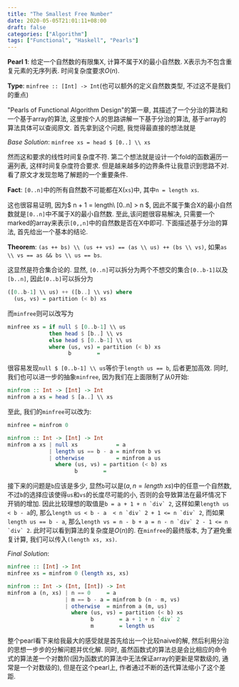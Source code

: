 ```yaml
---
title: "The Smallest Free Number"
date: 2020-05-05T21:01:11+08:00
draft: false
categories: ["Algorithm"]
tags: ["Functional", "Haskell", "Pearls"]
---
```


**Pearl 1**: 给定一个自然数的有限集X, 计算不属于X的最小自然数. X表示为不包含重复元素的无序列表. 时间复杂度要求$O(n)$.

**Type**: `minfree :: [Int] -> Int`(也可以额外的定义自然数类型, 不过这不是我们的重点)

"Pearls of Functional Algorithm Design"的第一章, 其描述了一个分治的算法和一个基于array的算法, 这里按个人的思路讲解一下基于分治的算法, 基于array的算法具体可以查阅原文. 首先拿到这个问题, 我觉得最直接的想法就是

*Base Solution*: `minfree xs = head $ [0..] \\ xs `

然而这和要求的线性时间复杂度不符. 第二个想法就是设计一个fold的函数遍历一遍列表, 这样时间复杂度符合要求. 但是越来越多的边界条件让我意识到思路不对. 看了原文才发现忽略了解题的一个重要条件.

**Fact**: `[0..n]`中的所有自然数不可能都在X(`xs`)中, 其中`n = length xs`.

这也很容易证明, 因为$ n + 1 = length\ [0..n] > n $, 因此不属于集合X的最小自然数就是`[0..n]`中不属于X的最小自然数. 至此,该问题很容易解决, 只需要一个marked的array来表示`[0,,n]`中的自然数是否在X中即可. 下面描述基于分治的算法, 首先给出一个基本的结论.

**Theorem**: `(as ++ bs) \\ (us ++ vs) == (as \\ us) ++ (bs \\ vs)`, 如果`as \\ vs == as && bs \\ us == bs`.

这显然是符合集合论的. 显然, `[0..n]`可以拆分为两个不想交的集合`[0..b-1]`以及`[b..n]`, 因此`[0..b]`可以拆分为

```haskell
([0..b-1] \\ us) ++ ([b..] \\ vs) where
  (us, vs) = partition (< b) xs
```

而`minfree`则可以改写为

```haskell
minfree xs = if null $ [0..b-1] \\ us
             then head $ [b..] \\ vs
             else head $ [0..b-1] \\ us
             where (us, vs) = partition (< b) xs
                   b        = 
```

很容易发现`null $ [0..b-1] \\ us`等价于`length us == b`, 后者更加高效. 同时, 我们也可以进一步的抽象`minfree`, 因为我们在上面限制了从0开始:

```haskell
minfrom :: Int -> [Int] -> Int
minfrom a xs = head $ [a..] \\ xs
```

至此, 我们的`minfree`可以改为:

```haskell
minfree = minfrom 0

minfrom :: Int -> [Int] -> Int
minfrom a xs | null xs            = a
             | length us == b - a = minfrom b vs
             | otherwise          = minfrom a us
               where (us, vs) = partition (< b) xs
                     b        = 
```

接下来的问题是`b`应该是多少, 显然`b`可以是$(a, n=length\ xs)$中的任意一个自然数, 不过`b`的选择应该使得`us`和`vs`的长度尽可能的小, 否则的会导致算法在最坏情况下开销的增加. 因此比较理想的取值是```b = a + 1 + n `div` 2```, 这样如果`length us < b - a`的, 那么```length us < b - a  < n `div` 2 + 1 <= n `div` 2```, 而如果`length us == b - a`, 那么```length vs = n - b + a = n - n `div` 2 - 1 <= n `div` 2```. 此时可以看到算法的复杂度是$O(n)$的. 在`minfree`的最终版本, 为了避免重复计算, 我们可以传入`(length xs, xs)`.

*Final Solution*:

```haskell
minfree :: [Int] -> Int
minfree xs = minfrom 0 (length xs, xs)

minfrom :: Int -> (Int, [Int]) -> Int
minfrom a (n, xs) | n == 0     = a
                  | m == b - a = minfrom b (n - m, vs)
                  | otherwise  = minfrom a (m, us)
                    where (us, vs) = partition (< b) xs
                          b        = a + 1 + n `div` 2
                          m        = length us
```

整个pearl看下来给我最大的感受就是首先给出一个比较naive的解, 然后利用分治的思想一步步的分解问题并优化解. 同时, 虽然函数式的算法总是会比相应的命令式的算法差一个对数阶(因为函数式的算法中无法保证array的更新是常数级的, 通常是一个对数级的), 但是在这个pearl上, 作者通过不断的迭代算法缩小了这个差距.